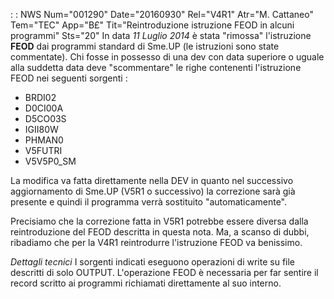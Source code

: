  :  : NWS Num="001290" Date="20160930" Rel="V4R1" Atr="M. Cattaneo" Tem="TEC" App="B£" Tit="Reintroduzione istruzione FEOD in alcuni programmi" Sts="20"
In data <i>11 Luglio 2014</i> è stata "rimossa" l'istruzione <b>FEOD</b> dai programmi standard di
Sme.UP (le istruzioni sono state commentate).
Chi fosse in possesso di una dev con data superiore o uguale alla suddetta data deve "scommentare"
le righe contenenti l'istruzione FEOD nei seguenti sorgenti : 
<ul><li>BRDI02</li>
<li>D0CI00A</li>
<li>D5CO03S</li>
<li>IGII80W</li>
<li>PHMAN0</li>
<li>V5FUTRI</li>
<li>V5V5P0_SM</li></ul>

La modifica va fatta direttamente nella DEV in quanto nel successivo aggiornamento di Sme.UP (V5R1 o successivo) la correzione sarà già presente e quindi il programma verrà sostituito "automaticamente".

Precisiamo che la correzione fatta in V5R1 potrebbe essere diversa dalla reintroduzione del FEOD descritta in questa nota. Ma, a scanso di dubbi, ribadiamo che per la V4R1 reintrodurre l'istruzione
FEOD va benissimo.

<i>Dettagli tecnici</i>
I sorgenti indicati eseguono operazioni di write su file descritti di solo OUTPUT.
L'operazione FEOD è necessaria per far sentire il record scritto ai programmi richiamati direttamente al suo interno.

